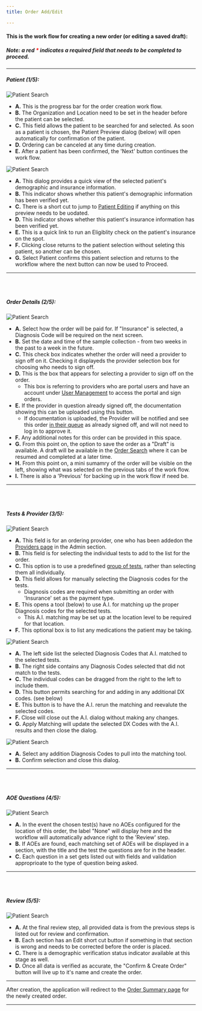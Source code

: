 ```yaml
---
title: Order Add/Edit

---
```


#### This is the work flow for creating a new order (or editing a saved draft):
##### Note: a red <b style="color: red;">*</b> indicates a required field that needs to be completed to proceed.

<hr />

##### Patient (1/5):
![Patient Search](/screenPrints/Order_Create1.png)

- **A.** This is the progress bar for the order creation work flow.
- **B.** The Organization and Location need to be set in the header before the patient can be selected.
- **C.** This field allows the patient to be searched for and selected.  As soon as a patient is chosen, the Patient Preview dialog (below) will open automatically for confirmation of the patient.
- **D.** Ordering can be canceled at any time during creation.
- **E.** After a patient has been confirmed, the 'Next' button continues the work flow.

![Patient Search](/screenPrints/Order_Create2.png)

- **A.** This dialog provides a quick view of the selected patient's demographic and insurance information.
- **B.** This indicator shows whether this patient's demographic information has been verified yet.
- **C.** There is a short cut to jump to [Patient Editing](/patients/add_edit/) if anything on this preview needs to be uodated.
- **D.** This indicator shows whether this patient's insurance information has been verified yet.
- **E.** This is a quick link to run an Eligiblity check on the patient's insurance on the spot.
- **F.** Clicking close returns to the patient selection without seleting this patient, so another can be chosen.
- **G.** Select Patient confirms this patient selection and returns to the workflow where the next button can now be used to Proceed.

<hr />
<br /><br />

##### Order Details (2/5):
![Patient Search](/screenPrints/Order_Create3.png)

- **A.** Select how the order will be paid for.  If "Insurance" is selected, a Diagnosis Code will be required on the next screen.
- **B.** Set the date and time of the sample collection - from two weeks in the past to a week in the future.
- **C.** This check box indicates whether the order will need a provider to sign off on it.  Checking it displayeds the provider selection box for choosing who needs to sign off.
- **D.** This is the box that appears for selecting a provider to sign off on the order.
    - This box is referring to providers who are portal users and have an account under [User Management](/admin/user-management/) to access the portal and sign orders.
- **E.** If the provider in question already signed off, the documentation showing this can be uploaded using this button.
    - If documentation is uploaded, the Provider will be notified and see this order [in their queue](/signorders/) as already signed off, and will not need to log in to approve it.
- **F.** Any additional notes for this order can be provided in this space.
- **G.** From this point on, the option to save the order as a "Draft" is available.  A draft will be available in the [Order Search](/orders/search/) where it can be resumed and completed at a later time.
- **H.** From this point on, a mini sumamry of the order will be visible on the left, showing what was selected on the previous tabs of the work flow.
- **I.** There is also a 'Previous' for backing up in the work flow if need be.

<hr />
<br /><br />

##### Tests & Provider (3/5):
![Patient Search](/screenPrints/Order_Create4.png)

- **A.** This field is for an ordering provider, one who has been addedon the [Providers page](/admin/providers/) in the Admin section.
- **B.** This field is for selecting the individual tests to add to the list for the order.
- **C.** This option is to use a predefined [group of tests](admin/tests/), rather than selecting them all individually.
- **D.** This field allows for manually selecting the Diagnosis codes for the tests.
    - Diagnosis codes are required when submitting an order with 'Insurance' set as the payment type.
- **E.** This opens a tool (below) to use A.I. for matching up the proper Diagnosis codes for the selected tests.  
    - This A.I. matching may be set up at the location level to be required for that location.
- **F.** This optional box is to list any medications the patient may be taking.

![Patient Search](/screenPrints/Order_Create5.png)

- **A.** The left side list the selected Diagnosis Codes that A.I. matched to the selected tests.
- **B.** The right side contains any Diagnosis Codes selected that did not match to the tests.
- **C.** The individual codes can be dragged from the right to the left to include them.
- **D.** This button permits searching for and adding in any additional DX codes. (see below)
- **E.** This button is to have the A.I. rerun the matching and reevalute the selected codes.
- **F.** Close will close out the A.I. dialog without making any changes.
- **G.** Apply Matching will update the selected DX Codes with the A.I. results and then close the dialog.

![Patient Search](/screenPrints/Order_Create8.png)

- **A.** Select any addition Diagnosis Codes to pull into the matching tool.
- **B.** Confirm selection and close this dialog.

<hr />
<br /><br />

##### AOE Questions (4/5):
![Patient Search](/screenPrints/Order_Create6.png)

- **A.** In the event the chosen test(s) have no AOEs configured for the location of this order, the label "None" will display here and the workflow will automatically advance right to the 'Review' step.
- **B.** If AOEs are found, each matching set of AOEs will be displayed in a section, with the title and the test the questions are for in the header.
- **C.** Each question in a set gets listed out with fields and validation approprioate to the type of question being asked.

<hr />
<br /><br />

##### Review (5/5):
![Patient Search](/screenPrints/Order_Create7.png)

- **A.** At the final review step, all provided data is from the previous steps is listed out for review and confirmation.
- **B.** Each section has an Edit short cut button if something in that section is wrong and needs to be corrected before the order is placed.
- **C.** There is a demographic verification status indicator available at this stage as well.
- **D.** Once all data is verified as accurate, the "Confirm & Create Order" button will live up to it's name and create the order.

<hr />

After creation, the application will redirect to the [Order Summary page](/orders/details/) for the newly created order.

<hr />